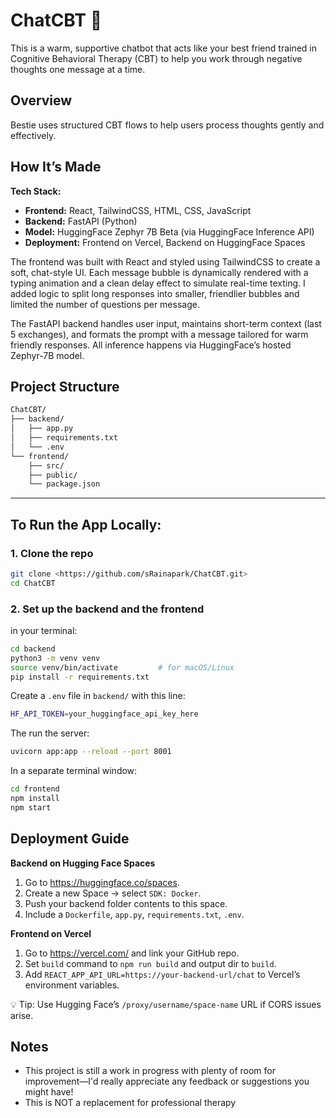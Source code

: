 # ChatCBT 💖

This is a warm, supportive chatbot that acts like your best friend trained in Cognitive Behavioral Therapy (CBT) to help you work through negative thoughts one message at a time.

## Overview

Bestie uses structured CBT flows to help users process thoughts gently and effectively.

## How It’s Made

**Tech Stack:**

- **Frontend:** React, TailwindCSS, HTML, CSS, JavaScript
- **Backend:** FastAPI (Python)
- **Model:** HuggingFace Zephyr 7B Beta (via HuggingFace Inference API)
- **Deployment:** Frontend on Vercel, Backend on HuggingFace Spaces

The frontend was built with React and styled using TailwindCSS to create a soft, chat-style UI. Each message bubble is dynamically rendered with a typing animation and a clean delay effect to simulate real-time texting. I added logic to split long responses into smaller, friendlier bubbles and limited the number of questions per message.

The FastAPI backend handles user input, maintains short-term context (last 5 exchanges), and formats the prompt with a message tailored for warm friendly responses. All inference happens via HuggingFace’s hosted Zephyr-7B model.

## Project Structure

```bash
ChatCBT/
├── backend/
│   ├── app.py
│   ├── requirements.txt
│   └── .env
└── frontend/
    ├── src/
    ├── public/
    └── package.json

```

---

## To Run the App Locally:

### 1. Clone the repo

```bash
git clone <https://github.com/sRainapark/ChatCBT.git>
cd ChatCBT
```

### 2. Set up the backend and the frontend

in your terminal: 

```bash
cd backend
python3 -m venv venv
source venv/bin/activate         # for macOS/Linux
pip install -r requirements.txt
```

Create a `.env` file in `backend/` with this line:

```bash
HF_API_TOKEN=your_huggingface_api_key_here
```

The run the server:

```bash
uvicorn app:app --reload --port 8001
```

In a separate terminal window:

```bash
cd frontend
npm install
npm start
```

## Deployment Guide

**Backend on Hugging Face Spaces**

1. Go to https://huggingface.co/spaces.
2. Create a new Space → select `SDK: Docker`.
3. Push your backend folder contents to this space.
4. Include a `Dockerfile`, `app.py`, `requirements.txt`, `.env`.

**Frontend on Vercel**

1. Go to https://vercel.com/ and link your GitHub repo.
2. Set `build` command to `npm run build` and output dir to `build`.
3. Add `REACT_APP_API_URL=https://your-backend-url/chat` to Vercel’s environment variables.

💡 Tip: Use Hugging Face’s `/proxy/username/space-name` URL if CORS issues arise.

## Notes

- This project is still a work in progress with plenty of room for improvement—I'd really appreciate any feedback or suggestions you might have!
- This is NOT a replacement for professional therapy

